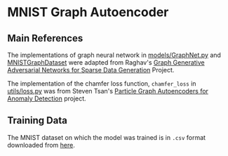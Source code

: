 # MNIST Graph Autoencoder
## Main References
The implementations of graph neural network in [models/GraphNet.py](https://github.com/zichunhao/mnist_graph_autoencoder/blob/master/models/GraphNet.py) and [MNISTGraphDataset](https://github.com/zichunhao/mnist_graph_autoencoder/blob/master/MNISTGraphDataset.py) were adapted from Raghav's [Graph Generative Adversarial Networks for Sparse Data Generation](https://github.com/rkansal47/graph-gan) Project.

The implementation of the chamfer loss function, `chamfer_loss` in [utils/loss.py](https://github.com/zichunhao/mnist_graph_autoencoder/blob/master/utils/loss.py) was from Steven Tsan's [Particle Graph Autoencoders for Anomaly Detection](https://github.com/stsan9/AnomalyDetection4Jets/tree/emd) project.

## Training Data
The MNIST dataset on which the model was trained is in `.csv` format downloaded from [here](https://github.com/pjreddie/mnist-csv-png).
